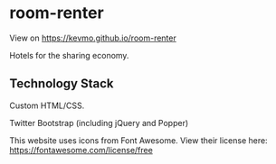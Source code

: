 # room-renter
View on https://kevmo.github.io/room-renter

Hotels for the sharing economy.




## Technology Stack

Custom HTML/CSS.

Twitter Bootstrap (including jQuery and Popper)

This website uses icons from Font Awesome. View their license here: https://fontawesome.com/license/free

